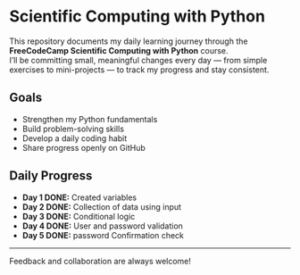 # Scientific Computing with Python 

This repository documents my daily learning journey through the **FreeCodeCamp Scientific Computing with Python** course.  
I’ll be committing small, meaningful changes every day — from simple exercises to mini-projects — to track my progress and stay consistent.

## Goals
- Strengthen my Python fundamentals
- Build problem-solving skills
- Develop a daily coding habit
- Share progress openly on GitHub

## Daily Progress
- **Day 1 DONE:** Created variables
- **Day 2 DONE:** Collection of data using input
- **Day 3 DONE:** Conditional logic
- **Day 4 DONE:** User and password validation
- **Day 5 DONE:** password Confirmation check



---
 Feedback and collaboration are always welcome!
